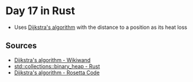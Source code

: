 # Day 17 in Rust

- Uses [Dijkstra's algorithm](https://www.wikiwand.com/en/Dijkstra%27s_algorithm) with the distance to a position as its heat loss

## Sources

- [Dijkstra's algorithm - Wikiwand](https://www.wikiwand.com/en/Dijkstra%27s_algorithm)
- [std::collections::binary_heap - Rust](https://doc.rust-lang.org/std/collections/binary_heap/index.html)
- [Dijkstra's algorithm - Rosetta Code](https://rosettacode.org/wiki/Dijkstra%27s_algorithm#Rust)
